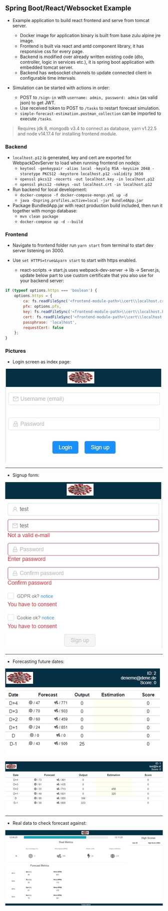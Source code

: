 ## Spring Boot/React/Websocket Example

* Example application to build react frontend and serve from tomcat server.
    * Docker image for application binary is built from base zulu alpine jre image.
    * Frontend is built via react and antd component library, it has responsive css for every page.
    * Backend is modified over already written existing code (dto, controller, logic in services etc.), it is spring boot application with embedded
      tomcat server.
    * Backend has websocket channels to update connected client in configurable time intervals.

* Simulation can be started with actions in order:
    * POST to `/sign-in` with `username: admin, password: admin` (as valid json) to get JWT.
    * Use received token to POST to `/tasks` to restart forecast simulation.
    * `simple-forecast-estimation.postman_collection` can be imported to execute `/tasks`.

> Requires jdk 8, mongodb v3.4 to connect as database, yarn v1.22.5 and node v14.17.4 for installing frontend module.

### Backend

* `localhost.p12` is generated, key and cert are exported for WebpackDevServer to load when running frontend on nodejs:
    * `keytool -genkeypair -alias local -keyalg RSA -keysize 2048 -storetype PKCS12 -keystore localhost.p12 -validity 3650`
    * `openssl pkcs12 -nocerts -out localhost.key -in localhost.p12`
    * `openssl pkcs12 -nokeys -out localhost.crt -in localhost.p12`
* Run backend for local development:
    * `docker-compose -f docker-compose-mongo.yml up -d`
    * `java -Dspring.profiles.active=local -jar BundledApp.jar`
* Package BundledApp.jar with react production build included, then run it together with mongo database:
    * `mvn clean package`
    * `docker-compose up -d --build`

### Frontend

* Navigate to frontend folder run `yarn start` from terminal to start dev server listening on 3000.

* Use `set HTTPS=true&&yarn start` to start with https enabled.
    * react-scripts -> start.js uses webpack-dev-server -> lib -> Server.js, update below part to use custom certificate that you also use for your
      backend server:

```javascript
if (typeof options.https === 'boolean') {
    options.https = {
        ca: fs.readFileSync('<frontend-module-path>\\cert\\localhost.crt'),
        pfx: options.pfx,
        key: fs.readFileSync('<frontend-module-path>\\cert\\localhost.key'),
        cert: fs.readFileSync('<frontend-module-path>\\cert\\localhost.crt'),
        passphrase: 'localhost',
        requestCert: false
    };
}
```

### Pictures

* Login screen as index page:

![1](readme-resources/1.jpg)

---

* Signup form:

![2](readme-resources/2.jpg)

---

* Forecasting future dates:

![3](readme-resources/3.jpg)

![4](readme-resources/4.jpg)

---

* Real data to check forecast against:

![5](readme-resources/5.jpg)